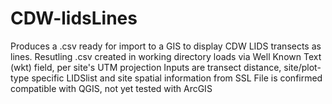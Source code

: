 # CDW-lidsLines
Produces a .csv ready for import to a GIS to display CDW LIDS transects as lines.
Resutling .csv created in working directory loads via Well Known Text (wkt) field, per site's UTM projection
Inputs are transect distance, site/plot-type specific LIDSlist and site spatial information from SSL
File is confirmed compatible with QGIS, not yet tested with ArcGIS
